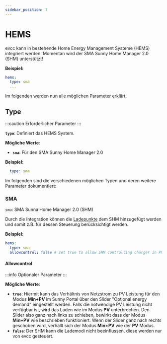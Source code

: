 ```yaml
---
sidebar_position: 7
---
```


# HEMS

evcc kann in bestehende Home Energy Management Systeme (HEMS) integriert werden. Momentan wird der SMA Sunny Home Manager 2.0 (SHM) unterstützt!

**Beispiel:**

```yaml
hems:
  type: sma
  ...
```

Im folgenden werden nun alle möglichen Parameter erklärt.

## Type

:::caution Erforderlicher Parameter
:::

**`type`**: Definiert das HEMS System.

**Mögliche Werte**:

- **`sma`**: Für den SMA Sunny Home Manager 2.0

**Beispiel:**

```yaml
  type: sma
```

Im folgenden sind die verschiedenen möglichen Typen und deren weitere Parameter dokumentiert:

### SMA

_`sma`_: SMA Sunna Home Manager 2.0 (SHM)

Durch die Integration können die [Ladepunkte](loadpoints) dem SHM hinzugefügt werden und somit z.B. für dessen Steuerung berücksichtigt werden.

**Beispiel:**

```yaml
hems:
  type: sma
  allowcontrol: false # set true to allow SHM controlling charger in PV modes
```

#### Allowcontrol

:::info Optionaler Parameter
:::

**Mögliche Werte**:

- **`true`**: Hiermit kann das Verhältnis von Netzstrom zu PV Leistung für den Modus **Min+PV** im Sunny Portal über den Slider "Optional energy demand" eingestellt werden. Falls die notwendige PV Leistung nicht verfügbar ist, wird das Laden wie im Modus **PV** unterbrochen. Den Slider also ganz nach links zu schieben, bewirkt dass der Modus **Min+PV** wie beschrieben funktioniert. Wenn der Slider ganz nach rechts geschoben wird, verhällt sich der Modus **Min+PV** wie der **PV** Modus.
- **`false`**: Der SHM kann die Lademodi nicht beeinflussen, diese werden nur von evcc gesteuert.
